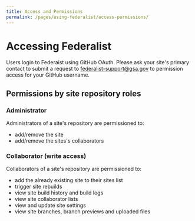 ```yaml
---
title: Access and Permissions
permalink: /pages/using-federalist/access-permissions/
---
```


# Accessing Federalist

Users login to Federaist using GitHub OAuth.  Please ask your site's primary contact to submit a request to federalist-support@gsa.gov to permission access for your GitHub username.

## Permissions by site repository roles

### Administrator

Administrators of a site's repository are permissioned to:
* add/remove the site
* add/remove the sites's collaborators

### Collaborator (write access)

Collaborators of a site's repository are permissioned to:
- add the already existing site to their sites list
- trigger site rebuilds
- view site build history and build logs
- view site collaborator lists
- view and update site settings
- view site branches, branch previews and uploaded files

